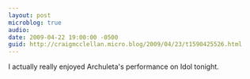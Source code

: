 ```yaml
---
layout: post
microblog: true
audio: 
date: 2009-04-22 19:00:00 -0500
guid: http://craigmcclellan.micro.blog/2009/04/23/t1590425526.html
---
```

I actually really enjoyed Archuleta's performance on Idol tonight.
